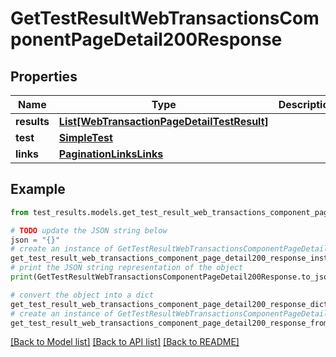 # GetTestResultWebTransactionsComponentPageDetail200Response


## Properties

Name | Type | Description | Notes
------------ | ------------- | ------------- | -------------
**results** | [**List[WebTransactionPageDetailTestResult]**](WebTransactionPageDetailTestResult.md) |  | [optional] 
**test** | [**SimpleTest**](SimpleTest.md) |  | [optional] 
**links** | [**PaginationLinksLinks**](PaginationLinksLinks.md) |  | [optional] 

## Example

```python
from test_results.models.get_test_result_web_transactions_component_page_detail200_response import GetTestResultWebTransactionsComponentPageDetail200Response

# TODO update the JSON string below
json = "{}"
# create an instance of GetTestResultWebTransactionsComponentPageDetail200Response from a JSON string
get_test_result_web_transactions_component_page_detail200_response_instance = GetTestResultWebTransactionsComponentPageDetail200Response.from_json(json)
# print the JSON string representation of the object
print(GetTestResultWebTransactionsComponentPageDetail200Response.to_json())

# convert the object into a dict
get_test_result_web_transactions_component_page_detail200_response_dict = get_test_result_web_transactions_component_page_detail200_response_instance.to_dict()
# create an instance of GetTestResultWebTransactionsComponentPageDetail200Response from a dict
get_test_result_web_transactions_component_page_detail200_response_from_dict = GetTestResultWebTransactionsComponentPageDetail200Response.from_dict(get_test_result_web_transactions_component_page_detail200_response_dict)
```
[[Back to Model list]](../README.md#documentation-for-models) [[Back to API list]](../README.md#documentation-for-api-endpoints) [[Back to README]](../README.md)


